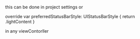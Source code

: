 this can be done in project settings or


override var preferredStatusBarStyle: UIStatusBarStyle {
        return .lightContent
 }
 
 in any viewContorller
